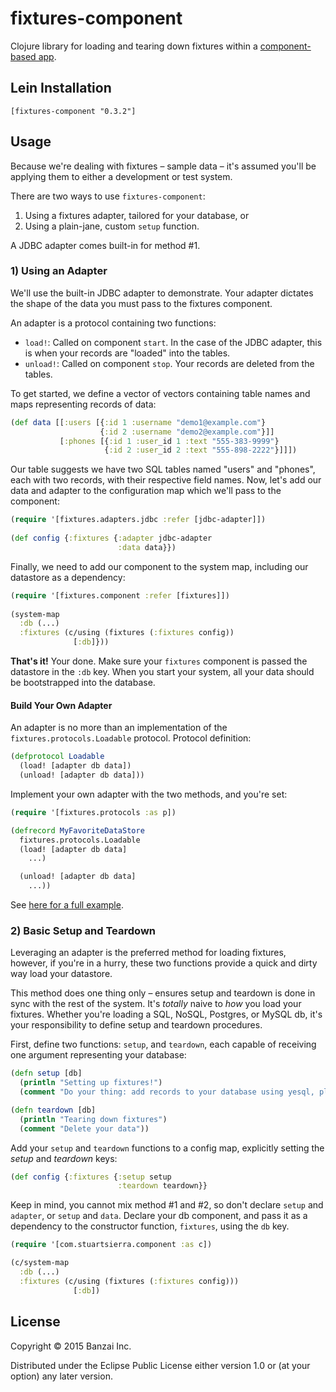 # fixtures-component

Clojure library for loading and tearing down fixtures within a [component-based app](https://github.com/stuartsierra/component).

## Lein Installation

`[fixtures-component "0.3.2"]`

## Usage

Because we're dealing with fixtures – sample data – it's assumed you'll be applying them to either a development or test system.

There are two ways to use `fixtures-component`:

1. Using a fixtures adapter, tailored for your database, or
2. Using a plain-jane, custom `setup` function.

A JDBC adapter comes built-in for method #1.

### 1) Using an Adapter

We'll use the built-in JDBC adapter to demonstrate. Your adapter dictates the shape of the data you must pass to the fixtures component.

An adapter is a protocol containing two functions:

* `load!`: Called on component `start`. In the case of the JDBC adapter, this is when your records are "loaded" into the tables.
* `unload!`: Called on component `stop`. Your records are deleted from the tables.

To get started, we define a vector of vectors containing table names and maps representing records of data:

```clojure
(def data [[:users [{:id 1 :username "demo1@example.com"}
                    {:id 2 :username "demo2@example.com"}]]
           [:phones [{:id 1 :user_id 1 :text "555-383-9999"}
                     {:id 2 :user_id 2 :text "555-898-2222"}]]])
```

Our table suggests we have two SQL tables named "users" and "phones", each with two records, with their respective field names. Now, let's add our data and adapter to the configuration map which we'll pass to the component:

```clojure
(require '[fixtures.adapters.jdbc :refer [jdbc-adapter]])
 
(def config {:fixtures {:adapter jdbc-adapter
                        :data data}})
```

Finally, we need to add our component to the system map, including our datastore as a dependency:

```clojure
(require '[fixtures.component :refer [fixtures]])
 
(system-map
  :db (...)
  :fixtures (c/using (fixtures (:fixtures config))
              [:db]}))
```

**That's it!** Your done. Make sure your `fixtures` component is passed the datastore in the `:db` key. When you start your system, all your data should be bootstrapped into the database.

#### Build Your Own Adapter

An adapter is no more than an implementation of the `fixtures.protocols.Loadable` protocol. Protocol definition:

```clojure
(defprotocol Loadable
  (load! [adapter db data])
  (unload! [adapter db data]))
```

Implement your own adapter with the two methods, and you're set:

```clojure
(require '[fixtures.protocols :as p])

(defrecord MyFavoriteDataStore
  fixtures.protocols.Loadable
  (load! [adapter db data]
    ...)

  (unload! [adapter db data]
    ...))
```

See [here for a full example](https://github.com/banzai-inc/fixtures-component/blob/master/src/fixtures/adapters/jdbc.clj).

### 2) Basic Setup and Teardown

Leveraging an adapter is the preferred method for loading fixtures, however, if you're in a hurry, these two functions provide a quick and dirty way load your datastore.

This method does one thing only – ensures setup and teardown is done in sync with the rest of the system. It's *totally* naive to *how* you load your fixtures. Whether you're loading a SQL, NoSQL, Postgres, or MySQL db, it's your responsibility to define setup and teardown procedures.

First, define two functions: `setup`, and `teardown`, each capable of receiving one argument representing your database:

```clojure
(defn setup [db]
  (println "Setting up fixtures!")
  (comment "Do your thing: add records to your database using yesql, plain JDBC, whatever..."))

(defn teardown [db]
  (println "Tearing down fixtures")
  (comment "Delete your data"))
```

Add your `setup` and `teardown` functions to a config map, explicitly setting the *setup* and *teardown* keys:

```clojure
(def config {:fixtures {:setup setup
                        :teardown teardown}}
```

Keep in mind, you cannot mix method #1 and #2, so don't declare `setup` and `adapter`, or `setup` and `data`. Declare your db component, and pass it as a dependency to the constructor function, `fixtures`, using the `db` key.

```clojure
(require '[com.stuartsierra.component :as c])

(c/system-map
  :db (...)
  :fixtures (c/using (fixtures (:fixtures config)))
              [:db])
```

## License

Copyright © 2015 Banzai Inc.

Distributed under the Eclipse Public License either version 1.0 or (at
your option) any later version.
